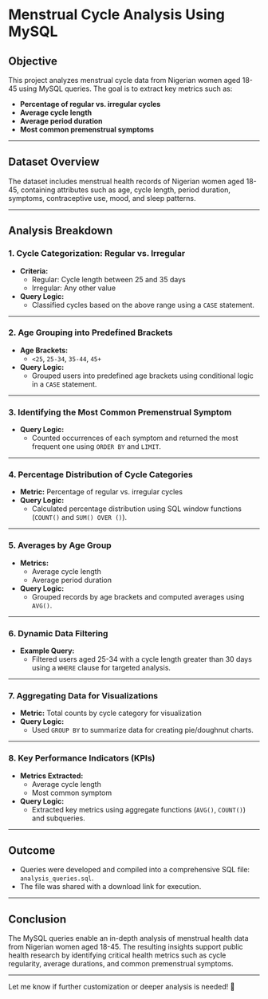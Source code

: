 
# Menstrual Cycle Analysis Using MySQL

## **Objective**
This project analyzes menstrual cycle data from Nigerian women aged 18-45 using MySQL queries. The goal is to extract key metrics such as:
- **Percentage of regular vs. irregular cycles**  
- **Average cycle length**  
- **Average period duration**  
- **Most common premenstrual symptoms**  

---

## **Dataset Overview**
The dataset includes menstrual health records of Nigerian women aged 18-45, containing attributes such as age, cycle length, period duration, symptoms, contraceptive use, mood, and sleep patterns.

---

## **Analysis Breakdown**

### **1. Cycle Categorization: Regular vs. Irregular**
- **Criteria:**  
  - Regular: Cycle length between 25 and 35 days  
  - Irregular: Any other value  
- **Query Logic:**  
  - Classified cycles based on the above range using a `CASE` statement.  

---

### **2. Age Grouping into Predefined Brackets**
- **Age Brackets:**  
  - `<25`, `25-34`, `35-44`, `45+`  
- **Query Logic:**  
  - Grouped users into predefined age brackets using conditional logic in a `CASE` statement.  

---

### **3. Identifying the Most Common Premenstrual Symptom**
- **Query Logic:**  
  - Counted occurrences of each symptom and returned the most frequent one using `ORDER BY` and `LIMIT`.  

---

### **4. Percentage Distribution of Cycle Categories**
- **Metric:** Percentage of regular vs. irregular cycles  
- **Query Logic:**  
  - Calculated percentage distribution using SQL window functions (`COUNT()` and `SUM() OVER ()`).  

---

### **5. Averages by Age Group**
- **Metrics:**  
  - Average cycle length  
  - Average period duration  
- **Query Logic:**  
  - Grouped records by age brackets and computed averages using `AVG()`.  

---

### **6. Dynamic Data Filtering**
- **Example Query:**  
  - Filtered users aged 25-34 with a cycle length greater than 30 days using a `WHERE` clause for targeted analysis.  

---

### **7. Aggregating Data for Visualizations**
- **Metric:** Total counts by cycle category for visualization  
- **Query Logic:**  
  - Used `GROUP BY` to summarize data for creating pie/doughnut charts.  

---

### **8. Key Performance Indicators (KPIs)**
- **Metrics Extracted:**  
  - Average cycle length  
  - Most common symptom  
- **Query Logic:**  
  - Extracted key metrics using aggregate functions (`AVG()`, `COUNT()`) and subqueries.  

---

## **Outcome**
- Queries were developed and compiled into a comprehensive SQL file: `analysis_queries.sql`.  
- The file was shared with a download link for execution.

---

## **Conclusion**
The MySQL queries enable an in-depth analysis of menstrual health data from Nigerian women aged 18-45. The resulting insights support public health research by identifying critical health metrics such as cycle regularity, average durations, and common premenstrual symptoms.

---

Let me know if further customization or deeper analysis is needed! 🚀
